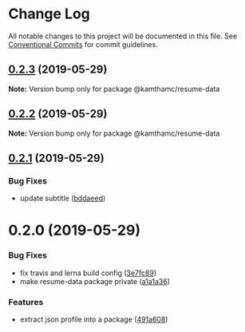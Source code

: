 # Change Log

All notable changes to this project will be documented in this file.
See [Conventional Commits](https://conventionalcommits.org) for commit guidelines.

## [0.2.3](https://github.com/kamthamc/resume/compare/v0.2.2...v0.2.3) (2019-05-29)

**Note:** Version bump only for package @kamthamc/resume-data





## [0.2.2](https://github.com/kamthamc/resume/compare/v0.2.1...v0.2.2) (2019-05-29)

**Note:** Version bump only for package @kamthamc/resume-data





## [0.2.1](https://github.com/kamthamc/resume/compare/v0.2.0...v0.2.1) (2019-05-29)


### Bug Fixes

* update subtitle ([bddaeed](https://github.com/kamthamc/resume/commit/bddaeed))





# 0.2.0 (2019-05-29)


### Bug Fixes

* fix travis and lerna build config ([3e7fc89](https://github.com/kamthamc/resume/commit/3e7fc89))
* make resume-data package private ([a1a1a36](https://github.com/kamthamc/resume/commit/a1a1a36))


### Features

* extract json profile into a package ([491a608](https://github.com/kamthamc/resume/commit/491a608))
